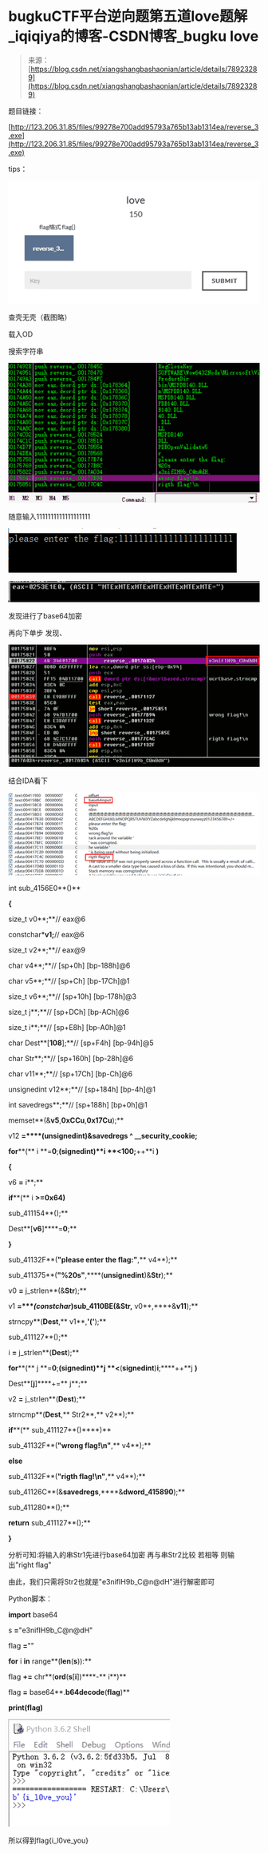 <!--yml
category: 未分类
date: 2022-04-26 14:32:10
-->

# bugkuCTF平台逆向题第五道love题解_iqiqiya的博客-CSDN博客_bugku love

> 来源：[https://blog.csdn.net/xiangshangbashaonian/article/details/78923289](https://blog.csdn.net/xiangshangbashaonian/article/details/78923289)

题目链接：

[http://123.206.31.85/files/99278e700add95793a765b13ab1314ea/reverse_3.exe](http://123.206.31.85/files/99278e700add95793a765b13ab1314ea/reverse_3.exe)

tips：

![](img/5539145d5669c636a5f3a04c66e5ead2.png)

查壳无壳（截图略）

载入OD

搜索字符串

![](img/3e964fac46b49f7e81a0587fdbee1cd1.png)

随意输入1111111111111111111

![](img/1ee79d55530fb2249b2905bad89d6286.png)

![](img/ff2ead5de961250c785538de9ecd6c6d.png)

发现进行了base64加密

再向下单步 发现、

![](img/b0f01b558f2e86fca0f5bbdea4a8f8ca.png)

结合IDA看下

![](img/4131715ae53161efe5bda4d6d9954526.png)

int sub_4156E0**()**

**{**

size_t v0**;**// eax@6

constchar*****v1**;**// eax@6

size_t v2**;**// eax@9

char v4**;**// [sp+0h] [bp-188h]@6

char v5**;**// [sp+Ch] [bp-17Ch]@1

size_t v6**;**// [sp+10h] [bp-178h]@3

size_t j**;**// [sp+DCh] [bp-ACh]@6

size_t i**;**// [sp+E8h] [bp-A0h]@1

char Dest**[**108**];**// [sp+F4h] [bp-94h]@5

char Str**;**// [sp+160h] [bp-28h]@6

char v11**;**// [sp+17Ch] [bp-Ch]@6

unsignedint v12**;**// [sp+184h] [bp-4h]@1

int savedregs**;**// [sp+188h] [bp+0h]@1

memset**(&**v5**,**0xCCu**,**0x17Cu**);**

v12 **=****(**unsignedint**)&**savedregs **^** __security_cookie**;**

**for****(** i **=**0**;****(**signedint**)**i **<**100**;****++**i **)**

**{**

v6 **=** i**;**

**if****(** i **>=**0x64**)**

sub_411154**();**

Dest**[**v6**]****=**0**;**

**}**

sub_41132F**(**"please enter the flag:"**,** v4**);**

sub_411375**(**"%20s"**,****(**unsignedint**)&**Str**);**

v0 **=** j_strlen**(&**Str**);**

v1 **=****(**constchar***)**sub_4110BE**(&**Str**,** v0**,****&**v11**);**

strncpy**(**Dest**,** v1**,**'('**);**

sub_411127**();**

i **=** j_strlen**(**Dest**);**

**for****(** j **=**0**;****(**signedint**)**j **<****(**signedint**)**i**;****++**j **)**

Dest**[**j**]****+=** j**;**

v2 **=** j_strlen**(**Dest**);**

strncmp**(**Dest**,** Str2**,** v2**);**

**if****(** sub_411127**()****)**

sub_41132F**(**"wrong flag!\n"**,** v4**);**

**else**

sub_41132F**(**"rigth flag!\n"**,** v4**);**

sub_41126C**(&**savedregs**,****&**dword_415890**);**

sub_411280**();**

**return** sub_411127**();**

**}**

分析可知:将输入的串Str1先进行base64加密 再与串Str2比较 若相等 则输出"right flag"

由此，我们只需将Str2也就是"e3nifIH9b_C@n@dH"进行解密即可

Python脚本：

**import** base64

s **=**"e3nifIH9b_C@n@dH"

flag **=**""

**for** i **in** range**(**len**(**s**)):**

flag **+=** chr**(**ord**(**s**[**i**])****-** i**)**

flag **=** base64**.**b64decode**(**flag**)**

**print(**flag**)**

![](img/80cd35c6bd08b413bbff84be11a744e3.png)

所以得到flag{i_l0ve_you}